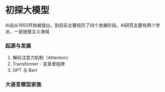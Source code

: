 # 初探大模型
AI自从1950开始被提出，到目前主要经历了四个发展阶段。AI研究主要有两个学派，一是链接主义海域
### 起源与发展
1. 解码注意力机制（Attention）
2. Transformer - 变革里程碑
3. GPT 与 Bert
### 大语言模型家族

<!--stackedit_data:
eyJoaXN0b3J5IjpbLTIwNDUyMDUwMTUsLTExOTM5MDAxODMsLT
k3NTQ4Mjc1MywtOTAzOTk1MzkzLDg0NjY1MzM1MV19
-->